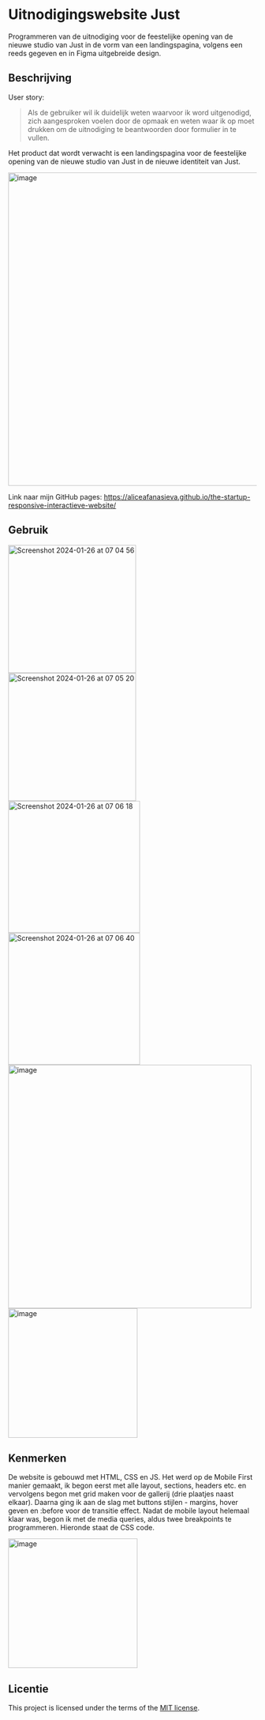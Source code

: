 # Uitnodigingswebsite Just

Programmeren van de uitnodiging voor de feestelijke opening van de nieuwe studio van Just in de vorm van een landingspagina, volgens een reeds gegeven en in Figma uitgebreide design.

## Beschrijving

<!-- In de Beschrijving staat hoe je project er uit ziet, hoe het werkt en wat je er mee kan. -->
User story:

> Als de gebruiker wil ik duidelijk weten waarvoor ik word uitgenodigd, zich aangesproken voelen door de opmaak en weten waar ik op moet drukken om de uitnodiging te beantwoorden door formulier in te vullen.

Het product dat wordt verwacht is een landingspagina voor de feestelijke opening van de nieuwe studio van Just in de nieuwe identiteit van Just.

<img width="634" alt="image" src="https://github.com/aliceafanasieva/the-startup-responsive-interactieve-website/assets/66431299/819d801a-753a-4297-bc1d-8371a4310173">

Link naar mijn GitHub pages: https://aliceafanasieva.github.io/the-startup-responsive-interactieve-website/

## Gebruik 

<img width="259" alt="Screenshot 2024-01-26 at 07 04 56" src="https://github.com/aliceafanasieva/the-startup-responsive-interactieve-website/assets/66431299/d508bfed-55de-4d03-be23-f4430e62353d">
<img width="259" alt="Screenshot 2024-01-26 at 07 05 20" src="https://github.com/aliceafanasieva/the-startup-responsive-interactieve-website/assets/66431299/0c7b6dcb-3911-49b9-a60c-602d59cd8768">  
<img width="267" alt="Screenshot 2024-01-26 at 07 06 18" src="https://github.com/aliceafanasieva/the-startup-responsive-interactieve-website/assets/66431299/1391e234-3452-40f1-9550-f03f1d03b674">
<img width="267" alt="Screenshot 2024-01-26 at 07 06 40" src="https://github.com/aliceafanasieva/the-startup-responsive-interactieve-website/assets/66431299/2481c383-dc95-49cd-80ae-7f6706e64e28">  
<img width="493" alt="image" src="https://github.com/aliceafanasieva/the-startup-responsive-interactieve-website/assets/66431299/4bdcea25-e7ef-4ad9-af64-2979274189dc">  
<img width="262" alt="image" src="https://github.com/aliceafanasieva/the-startup-responsive-interactieve-website/assets/66431299/9cd42f49-568c-4a20-9645-3c01a6d4d0dd">  


## Kenmerken

De website is gebouwd met HTML, CSS en JS. Het werd op de Mobile First manier gemaakt, ik begon eerst met alle layout, sections, headers etc. en vervolgens begon met grid maken voor de gallerij (drie plaatjes naast elkaar). Daarna ging ik aan de slag met buttons stijlen - margins, hover geven en :before voor de transitie effect. Nadat de mobile layout helemaal klaar was, begon ik met de media queries, aldus twee breakpoints te programmeren. Hieronde staat de CSS code.  

<img width="262" alt="image" src="https://github.com/aliceafanasieva/the-startup-responsive-interactieve-website/assets/66431299/5bf3657b-1c3d-4a77-bc10-74020f6e6f4e">


<!-- Bij Kenmerken staat welke technieken zijn gebruikt en hoe. Wat is de HTML structuur? Wat zijn de belangrijkste dingen in CSS? Wat is er met JS gedaan en hoe? -->

## Licentie

This project is licensed under the terms of the [MIT license](./LICENSE).

